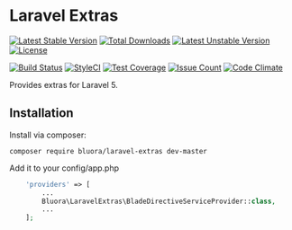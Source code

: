 # Laravel Extras

[![Latest Stable Version](https://poser.pugx.org/bluora/laravel-extras/v/stable.svg)](https://packagist.org/packages/bluora/laravel-extras) [![Total Downloads](https://poser.pugx.org/bluora/laravel-extras/downloads.svg)](https://packagist.org/packages/bluora/laravel-extras) [![Latest Unstable Version](https://poser.pugx.org/bluora/laravel-extras/v/unstable.svg)](https://packagist.org/packages/bluora/laravel-extras) [![License](https://poser.pugx.org/bluora/laravel-extras/license.svg)](https://packagist.org/packages/bluora/laravel-extras)

[![Build Status](https://travis-ci.org/bluora/laravel-extras.svg?branch=master)](https://travis-ci.org/bluora/laravel-extras) [![StyleCI](https://styleci.io/repos/x/shield?branch=master)](https://styleci.io/repos/x) [![Test Coverage](https://codeclimate.com/github/bluora/laravel-extras/badges/coverage.svg)](https://codeclimate.com/github/bluora/laravel-extras/coverage) [![Issue Count](https://codeclimate.com/github/bluora/laravel-extras/badges/issue_count.svg)](https://codeclimate.com/github/bluora/laravel-extras) [![Code Climate](https://codeclimate.com/github/bluora/laravel-extras/badges/gpa.svg)](https://codeclimate.com/github/bluora/laravel-extras) 

Provides extras for Laravel 5.

## Installation

Install via composer:

`composer require bluora/laravel-extras dev-master`

Add it to your config/app.php

```php
    'providers' => [
        ...
        Bluora\LaravelExtras\BladeDirectiveServiceProvider::class,
        ...
    ];
```

